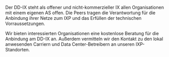 Der DD-IX steht als offener und nicht-kommerzieller IX allen Organisationen mit
einem eigenen AS offen. Die Peers tragen die Verantwortung für die Anbindung
ihrer Netze zum IXP und das Erfüllen der technischen Vorraussetzungen.

Wir bieten interessierten Organisationen eine kostenlose Beratung für die
Anbindung am DD-IX an. Außerdem vermitteln wir den Kontakt zu den lokal
anwesenden Carriern und Data Center-Betreibern an unseren IXP-Standorten.
